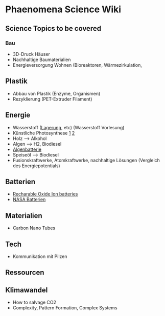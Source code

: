 # Phaenomena Science Wiki

## Science Topics to be covered

### Bau
- 3D-Druck Häuser
- Nachhaltige Baumaterialien
- Energieversorgung Wohnen (Bioreaktoren, Wärmezirkulation, 

## Plastik
- Abbau von Plastik (Enzyme, Organismen)
- Rezyklierung (PET-Extruder Filament)


## Energie
- Wasserstoff ([Lagerung](https://www.sciencedaily.com/releases/2020/11/201118141718.htm), etc) (Wasserstoff Vorlesung) 
- Künstliche Photosynthese [1](https://www.reddit.com/r/science/comments/mnf1w5/scientists_have_now_demonstrated_a_new_type_of/) [2](https://www.reddit.com/r/science/comments/71b1y9/solartofuel_system_recycles_co2_to_make_ethanol/)
- Holz --> Alkohol
- Algen --> H2, Biodiesel
- [Algenbatterie](https://youtu.be/JGWbVENukKc?si=Od_17pCPKXCvwyKJ)
- Speiseöl --> Biodiesel
- Fusionskraftwerke, Atomkraftwerke, nachhaltige Lösungen (Vergleich des Energiepotentials)

## Batterien
- [Recharable Oxide Ion batteries](https://onlinelibrary.wiley.com/doi/10.1002/aenm.202203789)
- [NASA Batterien](https://www.youtube.com/watch?v=tOcoGNZaUAM)

## Materialien
- Carbon Nano Tubes

## Tech
- Kommunikation mit Pilzen


##  Ressourcen

## Klimawandel
- How to salvage CO2
- Complexity, Pattern Formation, Complex Systems
